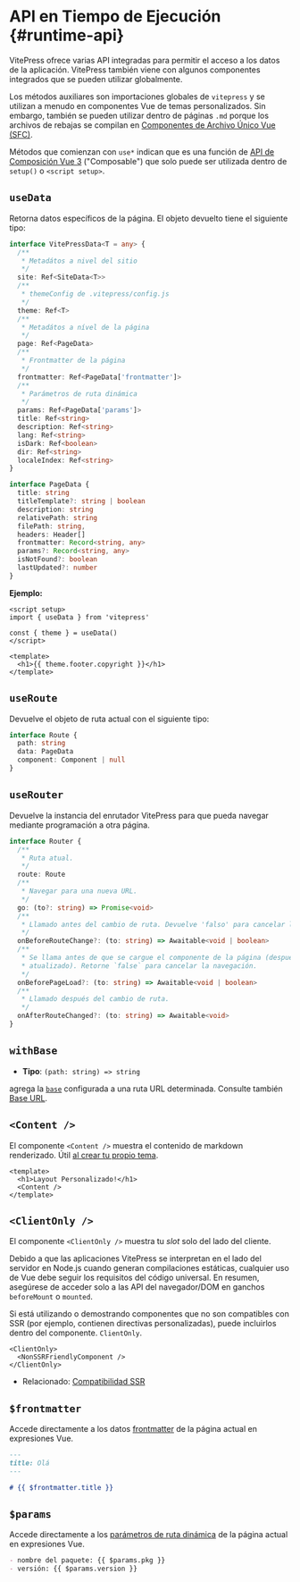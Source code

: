 # API en Tiempo de Ejecución {#runtime-api}

VitePress ofrece varias API integradas para permitir el acceso a los datos de la aplicación. VitePress también viene con algunos componentes integrados que se pueden utilizar globalmente.

Los métodos auxiliares son importaciones globales de `vitepress` y se utilizan a menudo en componentes Vue de temas personalizados. Sin embargo, también se pueden utilizar dentro de páginas `.md` porque los archivos de rebajas se compilan en [Componentes de Archivo Único Vue (SFC)](https://vuejs.org/guide/scaling-up/sfc.html).

Métodos que comienzan con `use*` indican que es una función de [API de Composición Vue 3](https://vuejs.org/guide/introduction.html#composition-api) ("Composable") que solo puede ser utilizada dentro de `setup()` o `<script setup>`.

## `useData` <Badge type="info" text="composable" />

Retorna datos específicos de la página. El objeto devuelto tiene el siguiente tipo:

```ts
interface VitePressData<T = any> {
  /**
   * Metadátos a nivel del sitio
   */
  site: Ref<SiteData<T>>
  /**
   * themeConfig de .vitepress/config.js
   */
  theme: Ref<T>
  /**
   * Metadátos a nível de la página
   */
  page: Ref<PageData>
  /**
   * Frontmatter de la página
   */
  frontmatter: Ref<PageData['frontmatter']>
  /**
   * Parámetros de ruta dinámica
   */
  params: Ref<PageData['params']>
  title: Ref<string>
  description: Ref<string>
  lang: Ref<string>
  isDark: Ref<boolean>
  dir: Ref<string>
  localeIndex: Ref<string>
}

interface PageData {
  title: string
  titleTemplate?: string | boolean
  description: string
  relativePath: string
  filePath: string,
  headers: Header[]
  frontmatter: Record<string, any>
  params?: Record<string, any>
  isNotFound?: boolean
  lastUpdated?: number
}
```

**Ejemplo:**

```vue
<script setup>
import { useData } from 'vitepress'

const { theme } = useData()
</script>

<template>
  <h1>{{ theme.footer.copyright }}</h1>
</template>
```

## `useRoute` <Badge type="info" text="composable" />

Devuelve el objeto de ruta actual con el siguiente tipo:

```ts
interface Route {
  path: string
  data: PageData
  component: Component | null
}
```

## `useRouter` <Badge type="info" text="composable" />

Devuelve la instancia del enrutador VitePress para que pueda navegar mediante programación a otra página.

```ts
interface Router {
  /**
   * Ruta atual.
   */
  route: Route
  /**
   * Navegar para una nueva URL.
   */
  go: (to?: string) => Promise<void>
  /**
   * Llamado antes del cambio de ruta. Devuelve 'falso' para cancelar la navegación.
   */
  onBeforeRouteChange?: (to: string) => Awaitable<void | boolean>
  /**
   * Se llama antes de que se cargue el componente de la página (después de que se haya actualizado el estado del historial).
   * atualizado). Retorne `false` para cancelar la navegación.
   */
  onBeforePageLoad?: (to: string) => Awaitable<void | boolean>
  /**
   * Llamado después del cambio de ruta.
   */
  onAfterRouteChanged?: (to: string) => Awaitable<void>
}
```

## `withBase` <Badge type="info" text="helper" />

- **Tipo**: `(path: string) => string`

agrega la [`base`](./site-config#base) configurada a una ruta URL determinada. Consulte también [Base URL](../guide/asset-handling#base-url).

## `<Content />` <Badge type="info" text="component" />

El componente `<Content />` muestra el contenido de markdown renderizado. Útil [al crear tu propio tema](../guide/custom-theme).

```vue
<template>
  <h1>Layout Personalizado!</h1>
  <Content />
</template>
```

## `<ClientOnly />` <Badge type="info" text="component" />

El componente `<ClientOnly />` muestra tu _slot_ solo del lado del cliente.

Debido a que las aplicaciones VitePress se interpretan en el lado del servidor en Node.js cuando generan compilaciones estáticas, cualquier uso de Vue debe seguir los requisitos del código universal. En resumen, asegúrese de acceder solo a las API del navegador/DOM en ganchos `beforeMount` o `mounted`.

Si está utilizando o demostrando componentes que no son compatibles con SSR (por ejemplo, contienen directivas personalizadas), puede incluirlos dentro del componente. `ClientOnly`.

```vue-html
<ClientOnly>
  <NonSSRFriendlyComponent />
</ClientOnly>
```

- Relacionado: [Compatibilidad SSR](../guide/ssr-compat)

## `$frontmatter` <Badge type="info" text="template global" />

Accede directamente a los datos [frontmatter](../guide/frontmatter) de la página actual en expresiones Vue.

```md
---
title: Olá
---

# {{ $frontmatter.title }}
```

## `$params` <Badge type="info" text="template global" />

Accede directamente a los [parámetros de ruta dinámica](../guide/routing#dynamic-routes) de la página actual en expresiones Vue.

```md
- nombre del paquete: {{ $params.pkg }}
- versión: {{ $params.version }}
```
